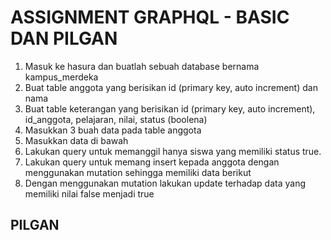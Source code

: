 # ASSIGNMENT GRAPHQL - BASIC DAN PILGAN

1. Masuk ke hasura dan buatlah sebuah database bernama kampus_merdeka
2. Buat table anggota yang berisikan id (primary key, auto increment) dan nama
3. Buat table keterangan yang berisikan id (primary key, auto increment), id_anggota, pelajaran, nilai, status (boolena)
4. Masukkan 3 buah data pada table anggota
5. Masukkan data di bawah
6. Lakukan query untuk memanggil hanya siswa yang memiliki status true.
7. Lakukan query untuk memang insert kepada anggota dengan menggunakan mutation sehingga memiliki data berikut
8. Dengan menggunakan mutation lakukan update terhadap data yang memiliki nilai false menjadi true

## PILGAN
